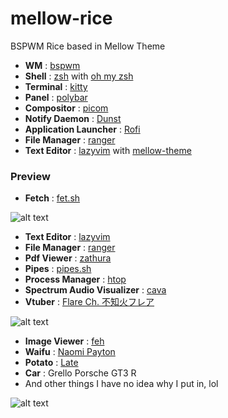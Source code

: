 # mellow-rice

BSPWM Rice based in Mellow Theme

* **WM**                           : [bspwm](https://github.com/baskerville/bspwm)
* **Shell**                        : [zsh](https://wiki.archlinux.org/index.php/zsh) with [oh my zsh](https://github.com/ohmyzsh/ohmyzsh)
* **Terminal**                     : [kitty](https://github.com/kovidgoyal/kitty)
* **Panel**                        : [polybar](https://github.com/polybar/polybar)
* **Compositor**                   : [picom](https://github.com/yshui/picom)
* **Notify Daemon**                : [Dunst](https://wiki.archlinux.org/index.php/Dunst)
* **Application Launcher**         : [Rofi](https://github.com/davatorium/rofi)
* **File Manager**                 : [ranger](https://github.com/ranger/ranger)
* **Text Editor**                  : [lazyvim](https://github.com/LazyVim/LazyVim) with [mellow-theme](https://github.com/mellow-theme/mellow.nvim)

### Preview

* **Fetch**                        :  [fet.sh](https://github.com/eepykate/fet.sh)

![alt text](https://github.com/n1els3n/mellow-rice/blob/main/preview/prev1.png)

* **Text Editor**                  : [lazyvim](https://github.com/LazyVim/LazyVim)
* **File Manager**                 : [ranger](https://github.com/ranger/ranger)
* **Pdf Viewer**                   : [zathura](https://github.com/pwmt/zathura)
* **Pipes**                        : [pipes.sh](https://github.com/pipeseroni/pipes.sh)
* **Process Manager**              : [htop](https://github.com/htop-dev/htop)
* **Spectrum Audio Visualizer**    : [cava](https://github.com/karlstav/cava)
* **Vtuber**                       : [Flare Ch. 不知火フレア](https://www.youtube.com/@ShiranuiFlare)

![alt text](https://github.com/n1els3n/mellow-rice/blob/main/preview/prev2.png)

* **Image Viewer**                 : [feh](https://github.com/derf/feh)
* **Waifu**                        :  [Naomi Payton](https://www.instagram.com/_naomi_payton_/?hl=en)
* **Potato**                       : [Late](https://www.youtube.com/@LateCodOficial)
* **Car**                          : Grello Porsche GT3 R
* And other things I have no idea why I put in, lol

![alt text](https://github.com/n1els3n/mellow-rice/blob/main/preview/prev3.png)
